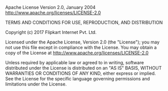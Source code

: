 Apache License
Version 2.0, January 2004
http://www.apache.org/licenses/LICENSE-2.0

TERMS AND CONDITIONS FOR USE, REPRODUCTION, AND DISTRIBUTION

Copyright (c) 2017 Flipkart Internet Pvt. Ltd.

Licensed under the Apache License, Version 2.0 (the "License"); you may not use
this file except in compliance with the License. You may obtain a copy of the
License at http://www.apache.org/licenses/LICENSE-2.0

Unless required by applicable law or agreed to in writing, software distributed
under the License is distributed on an "AS IS" BASIS, WITHOUT WARRANTIES OR
CONDITIONS OF ANY KIND, either express or implied. See the License for the
specific language governing permissions and limitations under the License.